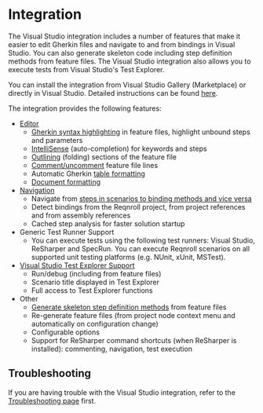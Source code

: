 # Integration

The Visual Studio integration includes a number of features that make it easier to edit Gherkin files and navigate to and from bindings in Visual Studio. You can also generate skeleton code including step definition methods from feature files. The Visual Studio integration also allows you to execute tests from Visual Studio's Test Explorer.

You can install the integration from Visual Studio Gallery (Marketplace) or directly in Visual Studio. Detailed instructions can be found [here](visual-studio-installation).

The integration provides the following features:

* [Editor](Visual-Studio-Integration-Editing-Features)
  * [Gherkin syntax highlighting](Visual-Studio-Integration-Editing-Features.html#gherkin-syntax-highlighting) in feature files, highlight unbound steps and parameters
  * [IntelliSense](Visual-Studio-Integration-Editing-Features.html#intellisense-auto-completion-for-keywords-and-steps) (auto-completion) for keywords and steps
  * [Outlining](Visual-Studio-Integration-Editing-Features.html#outlining-and-comments-in-feature-files) (folding) sections of the feature file
  * [Comment/uncomment](Visual-Studio-Integration-Editing-Features.html#outlining-and-comments-in-feature-files) feature file lines
  * Automatic Gherkin [table formatting](Visual-Studio-Integration-Editing-Features.html#table-formatting)
  * [Document formatting](Visual-Studio-Integration-Editing-Features.html#document-formatting)
* [Navigation](Visual-Studio-Integration-Navigation-Features)
  * Navigate from [steps in scenarios to binding methods and vice versa](Visual-Studio-Integration-Navigation-Features.html#navigating-between-bindings-and-steps)
  * Detect bindings from the Reqnroll project, from project references and from assembly references
  * Cached step analysis for faster solution startup
* Generic Test Runner Support
  * You can execute tests using the following test runners: Visual Studio, ReSharper and SpecRun. You can execute Reqnroll scenarios on all supported unit testing platforms (e.g. NUnit, xUnit, MSTest).
* [Visual Studio Test Explorer Support](Visual-Studio-Test-Explorer-Support.md)
  * Run/debug (including from feature files)
  * Scenario title displayed in Test Explorer
  * Full access to Test Explorer functions
* Other
  * [Generate skeleton step definition methods](Generating-Skeleton-Code) from feature files
  * Re-generate feature files (from project node context menu and automatically on configuration change)
  * Configurable options
  * Support for ReSharper command shortcuts (when ReSharper is installed): commenting, navigation, test execution

## Troubleshooting

If you are having trouble with the Visual Studio integration, refer to the [Troubleshooting page](../Help/Troubleshooting-Visual-Studio-Integration.md) first.
